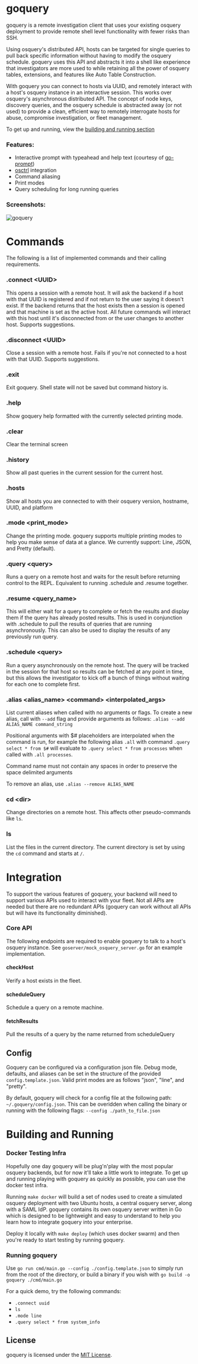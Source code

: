 # goquery

goquery is a remote investigation client that uses your existing osquery deployment to provide remote shell level functionality with fewer risks than SSH.

Using osquery's distributed API, hosts can be targeted for single queries to pull back specific information without having to modify the osquery schedule. goquery uses this API and abstracts it into a shell like experience that investigators are more used to while retaining all the power of osquery tables, extensions, and features like Auto Table Construction.

With goquery you can connect to hosts via UUID, and remotely interact with a host's osquery instance in an interactive session. This works over osquery's asynchronous distributed API. The concept of node keys, discovery queries, and the osquery schedule is abstracted away (or not used) to provide a clean, efficient way to remotely interrogate hosts for abuse, compromise investigation, or fleet management.

To get up and running, view the [building and running section](#running-goquery)

### Features:

- Interactive prompt with typeahead and help text (courtesy of [go-prompt](https://github.com/c-bata/go-prompt))
- [osctrl](https://github.com/jmpsec/osctrl) integration
- Command aliasing
- Print modes
- Query scheduling for long running queries

### Screenshots:

![goquery](https://user-images.githubusercontent.com/3303787/67834837-a8cbff00-faa5-11e9-8723-7526be0f63a5.png "goquery")


# Commands

The following is a list of implemented commands and their calling requirements.

### .connect \<UUID\>
This opens a session with a remote host. It will ask the backend if a host with that UUID is registered and if not return to the user saying it doesn't exist. If the backend returns that the host exists then a session is opened and that machine is set as the active host. All future commands will interact with this host until it's disconnected from or the user changes to another host. Supports suggestions.

### .disconnect \<UUID\>
Close a session with a remote host. Fails if you're not connected to a host with that UUID. Supports suggestions.

### .exit
Exit goquery. Shell state will not be saved but command history is.

### .help
Show goquery help formatted with the currently selected printing mode.

### .clear
Clear the terminal screen

### .history
Show all past queries in the current session for the current host.

### .hosts
Show all hosts you are connected to with their osquery version, hostname, UUID, and platform

### .mode \<print_mode\>
Change the printing mode. goquery supports multiple printing modes to help you make sense of data at a glance. We currently support: Line, JSON, and Pretty (default).

### .query \<query\>
Runs a query on a remote host and waits for the result before returning control to the REPL. Equivalent to running .schedule and .resume together.

### .resume \<query_name\>
This will either wait for a query to complete or fetch the results and display them if the query has already posted results. This is used in conjunction with .schedule to pull the results of queries that are running asynchronously. This can also be used to display the results of any previously run query.

### .schedule \<query\>
Run a query asynchronously on the remote host. The query will be tracked in the session for that host so results can be fetched at any point in time, but this allows the investigator to kick off a bunch of things without waiting for each one to complete first.

### .alias \<alias_name\> \<command\> \<interpolated_args\>
List current aliases when called with no arguments or flags. To create a new alias, call with `--add` flag and provide arguments as follows: `.alias --add ALIAS_NAME command_string`

Positional arguments with $# placeholders are interpolated when the command is run, for example the following alias `.all` with command `.query select * from $#` will evaluate to `.query select * from processes` when called with `.all processes`.

Command name must not contain any spaces in order to preserve the space delimited arguments

To remove an alias, use `.alias --remove ALIAS_NAME`

### cd \<dir\>
Change directories on a remote host. This affects other pseudo-commands like `ls`.

### ls
List the files in the current directory. The current directory is set by using the `cd` command and starts at `/`.

# Integration

To support the various features of goquery, your backend will need to support various APIs used to interact with your fleet. Not all APIs are needed but there are no redundant APIs (goquery can work without all APIs but will have its functionality diminished).

### Core API

The following endpoints are required to enable goquery to talk to a host's osquery instance. See `goserver/mock_osquery_server.go` for an example implementation.

#### checkHost
Verify a host exists in the fleet.

#### scheduleQuery
Schedule a query on a remote machine.

#### fetchResults
Pull the results of a query by the name returned from scheduleQuery


## Config

Goquery can be configured via a configuration json file. Debug mode, defaults, and aliases can be set in the structure of the provided `config.template.json`. Valid print modes are as follows "json", "line", and "pretty".

By default, goquery will check for a config file at the following path: `~/.goquery/config.json`. This can be overidden when calling the binary or running with the following flags: `--config ./path_to_file.json`

# Building and Running

### Docker Testing Infra
Hopefully one day goquery will be plug'n'play with the most popular osquery backends, but for now it'll take a little work to integrate. To get up and running playing with goquery as quickly as possible, you can use the docker test infra.

Running `make docker` will build a set of nodes used to create a simulated osquery deployment with two Ubuntu hosts, a central osquery server, along with a SAML IdP. goquery contains its own osquery server written in Go which is designed to be lightweight and easy to understand to help you learn how to integrate goquery into your enterprise.

Deploy it locally with `make deploy` (which uses docker swarm) and then you're ready to start testing by running goquery.

### Running goquery

Use `go run cmd/main.go --config ./config.template.json` to simply run from the root of the directory, or build a binary if you wish with `go build -o goquery ./cmd/main.go `

For a quick demo, try the following commands:

- `.connect uuid`
- `ls`
- `.mode line`
- `.query select * from system_info`


## License

goquery is licensed under the [MIT License](https://raw.github.com/AbGuthrie/goquery/master/LICENSE).